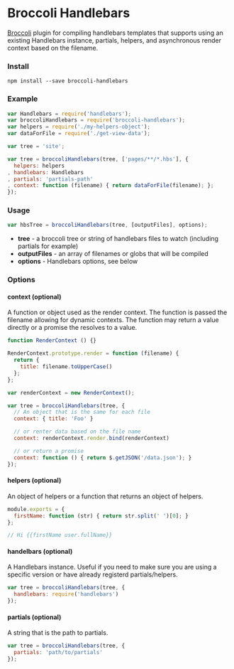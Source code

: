 # Broccoli Handlebars

[Broccoli](https://github.com/broccolijs/broccoli) plugin for compiling handlebars templates that supports using an existing Handlebars instance, partials, helpers, and asynchronous render context based on the filename.

### Install
```
npm install --save broccoli-handlebars
```

### Example
```js
var Handlebars = require('handlebars');
var broccoliHandlebars = require('broccoli-handlebars');
var helpers = require('./my-helpers-object');
var dataForFile = require('./get-view-data');

var tree = 'site';

var tree = broccoliHandlebars(tree, ['pages/**/*.hbs'], {
  helpers: helpers
, handlebars: Handlebars
, partials: 'partials-path'
, context: function (filename) { return dataForFile(filename); };
});
```

### Usage

```js
var hbsTree = broccoliHandlebars(tree, [outputFiles], options);
```
- **tree** - a broccoli tree or string of handlebars files to watch (including partials for example)
- **outputFiles** - an array of filenames or globs that will be compiled
- **options** - Handlebars options, see below


### Options

#### context (optional)
A function or object used as the render context. The function is passed the filename allowing for dynamic contexts. The function may return a value directly or a promise the resolves to a value.
```js
function RenderContext () {}

RenderContext.prototype.render = function (filename) {
  return {
    title: filename.toUpperCase()
  };
};

var renderContext = new RenderContext();

var tree = broccoliHandlebars(tree, {
  // An object that is the same for each file
  context: { title: 'Foo' }

  // or renter data based on the file name
  context: renderContext.render.bind(renderContext)

  // or return a promise
  context: function () { return $.getJSON('/data.json'); }
});
```


#### helpers (optional)
An object of helpers or a function that returns an object of helpers.
```js
module.exports = {
  firstName: function (str) { return str.split(' ')[0]; }
};

// Hi {{firstName user.fullName}}
```

#### handelbars (optional)
A Handlebars instance. Useful if you need to make sure you are using a specific version or have already registerd partials/helpers.
```js
var tree = broccoliHandlebars(tree, {
  handlebars: require('handlebars')
});
```

#### partials (optional)
A string that is the path to partials.
```js
var tree = broccoliHandlebars(tree, {
  partials: 'path/to/partials'
});
```
